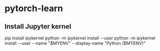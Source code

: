 # pytorch-learn

## Install Jupyter kernel 
pip install ipykernel
python -m ipykernel install --user
python -m ipykernel install --user --name "$MYENV" --display-name "Python ($MYENV)"
